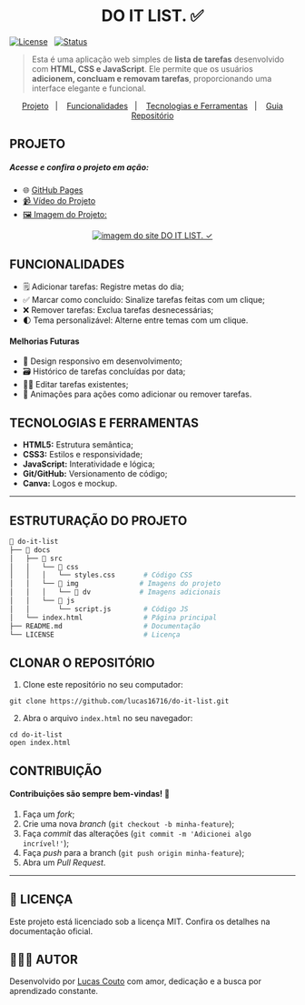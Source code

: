 <h1 align="center">DO IT LIST. ✅</h1>

<div>
  
[![License](https://img.shields.io/badge/Licença-MIT-yellow)](./LICENSE)&nbsp;&nbsp;
[![Status](https://img.shields.io/badge/Status-Desenvolvendo_melhorias-blue)]()

</div>

> Esta é uma aplicação web simples de **lista de tarefas** desenvolvido com **HTML, CSS e JavaScript**. Ele permite que os usuários **adicionem, concluam e removam tarefas**, proporcionando uma interface elegante e funcional.

<p align="center">
  <a href="#projeto">Projeto</a>&nbsp;&nbsp;&nbsp;|&nbsp;&nbsp;&nbsp;
  <a href="#funcionalidades">Funcionalidades</a>&nbsp;&nbsp;&nbsp;|&nbsp;&nbsp;&nbsp;
  <a href="#tecnologias-e-ferramentas">Tecnologias e Ferramentas</a>&nbsp;&nbsp;&nbsp;|&nbsp;&nbsp;&nbsp;
  <a href="#estruturação-do-projeto">Guia Repositório</a>
</p>


<h2>PROJETO</h2>
<h5>Acesse e confira o projeto em ação:</h5>

* 🌐 <a href="https://lucas16716.github.io/do-it-list/">GitHub Pages
* 📹 <a href="https://drive.google.com/file/d/1coDke_9ziFrdfsPiVqNUHmxA_24xh-oq/view?usp=drive_link">Vídeo do Projeto
* 🖼️ Imagem do Projeto:

<div align="center">
   <a target="_blank" href="https://lucas16716.github.io/do-it-list/">
   <img href="https://lucas16716.github.io/do-it-list/" src="./docs/src/img/dv/Temas.jpg" alt="imagem do site DO IT LIST. ✓">
   </a>
 </div>


<h2>FUNCIONALIDADES</h2>

* 🗒️ Adicionar tarefas: Registre metas do dia;
* ✅ Marcar como concluído: Sinalize tarefas feitas com um clique;
* ❌ Remover tarefas: Exclua tarefas desnecessárias;
* 🌓 Tema personalizável: Alterne entre temas com um clique.

<h4>Melhorias Futuras</h4>

* 📲 Design responsivo em desenvolvimento;
* 🗃️ Histórico de tarefas concluídas por data;
* ✍🏻 Editar tarefas existentes;
* 🎨 Animações para ações como adicionar ou remover tarefas.


<h2>TECNOLOGIAS E FERRAMENTAS</h2>

* **HTML5:** Estrutura semântica;
* **CSS3:** Estilos e responsividade;
* **JavaScript:** Interatividade e lógica;
* **Git/GitHub:** Versionamento de código;
* **Canva:** Logos e mockup.

---

<h2>ESTRUTURAÇÃO DO PROJETO</h2>

```bash
📁 do-it-list
├── 📁 docs
│   ├── 📂 src
│   │   └── 📂 css
│   │   │   └── styles.css       # Código CSS
│   │   └── 📂 img               # Imagens do projeto
│   │   │   └── 📂 dv            # Imagens adicionais
│   │   └── 📂 js
│   │       └── script.js        # Código JS
│   └── index.html               # Página principal
├── README.md                    # Documentação
└── LICENSE                      # Licença
```

<h2>CLONAR O REPOSITÓRIO</h2>

1. Clone este repositório no seu computador:
```
git clone https://github.com/lucas16716/do-it-list.git
```

2. Abra o arquivo ```index.html``` no seu navegador:
```
cd do-it-list
open index.html
```

<h2>CONTRIBUIÇÃO</h2>
<h4>Contribuições são sempre bem-vindas! 🤝</h4>

1. Faça um *fork*;
2. Crie uma nova *branch* (```git checkout -b minha-feature```);
3. Faça *commit* das alterações (```git commit -m 'Adicionei algo incrível!'```);
4. Faça *push* para a branch (```git push origin minha-feature```);
5. Abra um *Pull Request*.

---

<h2>📝 LICENÇA</h2>
<p>Este projeto está licenciado sob a licença MIT. Confira os detalhes na documentação oficial.</p>



<h2>🧑🏻‍💻 AUTOR </h2>
<p>Desenvolvido por <a href="https://www.linkedin.com/in/lucas-coutoti/">Lucas Couto<a/> com amor, dedicação e a busca por aprendizado constante.</p>
   



  




